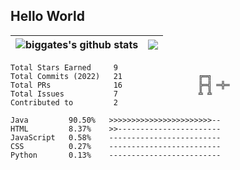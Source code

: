 ## Hello World

| <img align="center" src="https://github-readme-stats.vercel.app/api?username=biggates&count_private=true&show_icons=true&hide=issues,contribs&hide_border=true&cache_seconds=86400" alt="biggates's github stats" /> | <img align="center" src="https://github-readme-stats.vercel.app/api/top-langs/?username=biggates&count_private=true&layout=compact&hide_border=true&cache_seconds=86400" /> |
| ------------- | ------------- |

<!--START_SECTION:stats-->

```text
Total Stars Earned     9                 
Total Commits (2022)   21                 ╔═╗    
Total PRs              16                 ╠═╣ ═╬═
Total Issues           7                  ╩ ╩    
Contributed to         2                 
```

<!--END_SECTION:stats-->

<!--START_SECTION:stats:langs-->

```text
Java         90.50%   >>>>>>>>>>>>>>>>>>>>>>>--
HTML         8.37%    >>-----------------------
JavaScript   0.58%    -------------------------
CSS          0.27%    -------------------------
Python       0.13%    -------------------------
```

<!--END_SECTION:stats:langs-->
